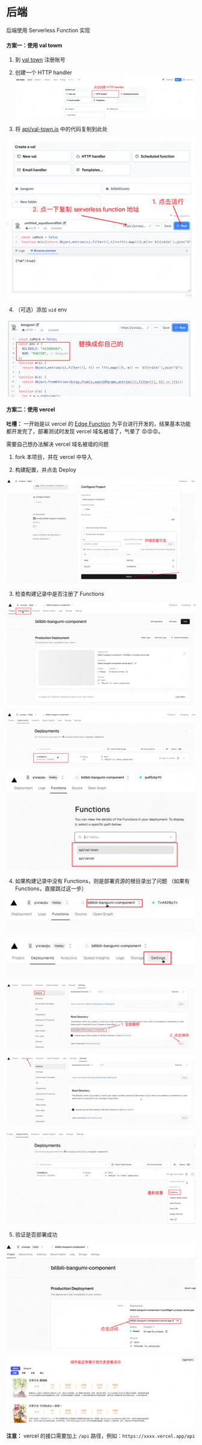 # 后端

后端使用 Serverless Function 实现

#### 方案一：使用 val towm

1. 到 [val town](https://www.val.town/) 注册账号

2. 创建一个 HTTP handler
![HTTP handler](./images/http-handler.png)

3. 将 [api/val-town.js](api/val-town.js) 中的代码复制到此处

![copy-code](./images/copy-code.png)

4. （可选）添加 `uid` env

![val-town-env](./images/val-town-env.png)

#### 方案二：使用 vercel

**吐槽：** 一开始是以 vercel 的 [Edge Function](https://vercel.com/docs/functions/edge-functions) 为平台进行开发的，结果基本功能都开发完了，部署测试时发现 vercel 域名被墙了，气晕了 😡😡😡。

需要自己想办法解决 vercel 域名被墙的问题

1. fork 本项目，并在 vercel 中导入

2. 构建配置，并点击 Deploy

![vercel-configure](./images/vercel/configure.png)

3. 检查构建记录中是否注册了 Functions

![alt text](./images/vercel/image.png)

![alt text](./images/vercel/image-1.png)

![alt text](./images/vercel/image-2.png)

4. 如果构建记录中没有 Functions，则是部署资源的根目录出了问题 （如果有 Functions，直接跳过这一步）

![alt text](./images/vercel/image-3.png)

![alt text](./images/vercel/image-4.png)

![alt text](./images/vercel/image-5.png)

![alt text](./images/vercel/image-6.png)

![alt text](./images/vercel/image-7.png)

5. 验证是否部署成功

![alt text](./images/vercel/image-8.png)

![alt text](./images/vercel/image-9.png)

**注意：** vercel 的接口需要加上 `/api` 路径，例如：`https://xxxx.vercel.app/api`
